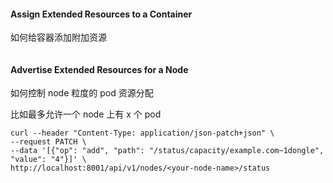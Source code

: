 #### Assign Extended Resources to a Container

如何给容器添加附加资源

```yaml

```

#### Advertise Extended Resources for a Node

如何控制 node 粒度的 pod 资源分配

比如最多允许一个 node 上有 x 个 pod

```curl
curl --header "Content-Type: application/json-patch+json" \
--request PATCH \
--data '[{"op": "add", "path": "/status/capacity/example.com~1dongle", "value": "4"}]' \
http://localhost:8001/api/v1/nodes/<your-node-name>/status
```
